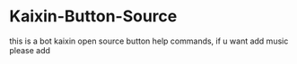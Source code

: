 # Kaixin-Button-Source
this is a bot kaixin open source button help commands, if u want add music please add
